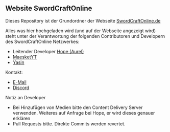 ## Website SwordCraftOnline

Dieses Repository ist der Grundordner der Webseite [SwordCraftOnline.de](https://swordcraftonline.de)

Alles was hier hochgeladen wird (und auf der Webseite angezeigt wird) steht unter der Verantwortung der folgenden Contributoren und Developern des SwordCraftOnline Netzwerkes:
 - Leitender Developer [Hope (Aurel)](https://github.com/Hopefuls)
 - [MaesketYT](https://github.com/MaesketYT)
 - [Yasin](https://github.com/yasinTheDeveloper)


Kontakt: 
 - [E-Mail](mailto:aurelb@lesshope.eu)
 - [Discord](https://discord.swordcraftonline.de)

Notiz an Developer
 - Bei Hinzufügen von Medien bitte den Content Delivery Server verwenden. Weiteres auf Anfrage bei Hope, er wird dieses genauer erklären
 - Pull Requests bitte. Direkte Commits werden revertet.
 
